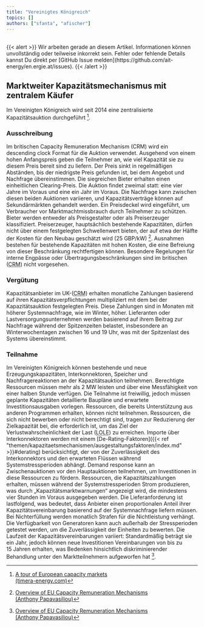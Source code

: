 ```yaml
---
title: "Vereinigtes Königreich"
topics: []
authors: ["sfanta", "afischer"]
---
```


<br>
{{< alert >}}
Wir arbeiten gerade an diesem Artikel. Informationen können unvollständig oder teilweise inkorrekt sein. Fehler oder fehlende Details kannst Du direkt per [GitHub Issue melden](https://github.com/ait-energy/en.ergie.at/issues).
{{< /alert >}}

## Marktweiter Kapazitätsmechanismus mit zentralem Käufer

Im Vereinigten Königreich wird seit 2014 eine zentralisierte Kapazitätsauktion durchgeführt [^Timera].

### Ausschreibung

Im britischen Capacity Remuneration Mechanism (CRM) wird ein descending clock Format für die Auktion verwendet. Ausgehend von einem hohen Anfangspreis geben die Teilnehmer an, wie viel Kapazität sie zu diesem Preis bereit sind zu liefern. Der Preis sinkt in regelmäßigen Abständen, bis der niedrigste Preis gefunden ist, bei dem Angebot und Nachfrage übereinstimmen. Die siegreichen Bieter erhalten einen einheitlichen Clearing-Preis. Die Auktion findet zweimal statt: eine vier Jahre im Voraus und eine ein Jahr im Voraus. Die Nachfrage kann zwischen diesen beiden Auktionen variieren, und Kapazitätsverträge können auf Sekundärmärkten gehandelt werden. Ein Preisdeckel wird eingeführt, um Verbraucher vor Marktmachtmissbrauch durch Teilnehmer zu schützen. Bieter werden entweder als Preisgestalter oder als Preiserzeuger klassifiziert. Preiserzeuger, hauptsächlich bestehende Kapazitäten, dürfen nicht über einem festgelegten Schwellenwert bieten, der auf etwa der Hälfte der Kosten für den Neubau geschätzt wird (25&nbsp;GBP/kW) [^1]. Ausnahmen bestehen für bestehende Kapazitäten mit hohen Kosten, die eine Befreiung von dieser Beschränkung rechtfertigen können. Besondere Regelungen für interne Engpässe oder Übertragungsbeschränkungen sind im britischen (<abbr title="Capacity Remuneration Mechamism (Kapazitätsmechanismus)">CRM</abbr>) nicht vorgesehen.

### Vergütung

Kapazitätsanbieter im UK-(<abbr title="Capacity Remuneration Mechamism (Kapazitätsmechanismus)">CRM</abbr>) erhalten monatliche Zahlungen basierend auf ihren Kapazitätsverpflichtungen multipliziert mit dem bei der Kapazitätsauktion festgelegten Preis. Diese Zahlungen sind in Monaten mit höherer Systemnachfrage, wie im Winter, höher. Lieferanten oder Lastversorgungsunternehmen werden basierend auf ihrem Beitrag zur Nachfrage während der Spitzenzeiten belastet, insbesondere an Winterwochentagen zwischen 16 und 19&nbsp;Uhr, was mit der Spitzenlast des Systems übereinstimmt.

### Teilnahme

Im Vereinigten Königreich können bestehende und neue Erzeugungskapazitäten, Interkonnektoren, Speicher und Nachfragereaktionen an der Kapazitätsauktion teilnehmen. Berechtigte Ressourcen müssen mehr als 2&nbsp;MW leisten und über eine Messfähigkeit von einer halben Stunde verfügen. Die Teilnahme ist freiwillig, jedoch müssen geplante Kapazitäten detaillierte Baupläne und erwartete Investitionsausgaben vorlegen. Ressourcen, die bereits Unterstützung aus anderen Programmen erhalten, können nicht teilnehmen. Ressourcen, die sich nicht bewerben oder nicht berechtigt sind, tragen zur Reduzierung der Zielkapazität bei, die erforderlich ist, um das Ziel der Verlustwahrscheinlichkeit der Last (<abbr title="Loss of Load Expectation">LOLE</abbr>) zu erreichen. Importe über Interkonnektoren werden mit einem [De-Rating-Faktoren]({{< ref "themen/kapazitaetsmechanismen/ausgestaltungsfaktoren/index.md" >}}#derating) berücksichtigt, der von der Zuverlässigkeit des Interkonnektors und den erwarteten Flüssen während Systemstressperioden abhängt. Demand response kann an Zwischenauktionen vor den Hauptauktionen teilnehmen, um Investitionen in diese Ressourcen zu fördern. Ressourcen, die Kapazitätszahlungen erhalten, müssen während der Systemstressperioden Strom produzieren, was durch „Kapazitätsmarktwarnungen“ angezeigt wird, die mindestens vier Stunden im Voraus ausgegeben werden. Die Lieferanforderung ist lastfolgend, was bedeutet, dass Anbieter einen proportionalen Anteil ihrer Kapazitätsvereinbarung basierend auf der Systemnachfrage liefern müssen. Bei Nichterfüllung werden monatlich Strafen für die Nichtleistung verhängt. Die Verfügbarkeit von Generatoren kann auch außerhalb der Stressperioden getestet werden, um die Zuverlässigkeit der Einheiten zu bewerten. Die Laufzeit der Kapazitätsvereinbarungen variiert: Standardmäßig beträgt sie ein Jahr, jedoch können neue Investitionen Vereinbarungen von bis zu 15&nbsp;Jahren erhalten, was Bedenken hinsichtlich diskriminierender Behandlung unter den Marktteilnehmern aufgeworfen hat [^1].

<!-- Fußnoten -->
[^1]: [Overview of EU Capacity Remuneration Mechanisms<br>(Anthony Papavasiliou)](https://www.raaey.gr/energeia/wp-content/uploads/2021/05/Report-I-CRM-final.pdf)

[^Timera]: [A tour of European capacity markets<br>(timera-energy.com)](https://timera-energy.com/blog/a-tour-of-european-capacity-markets/)
